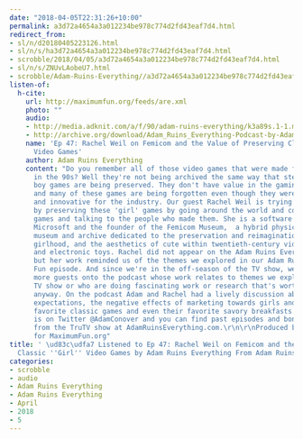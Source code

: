 ```yaml
---
date: "2018-04-05T22:31:26+10:00"
permalink: a3d72a4654a3a012234be978c774d2fd43eaf7d4.html
redirect_from:
- sl/n/d20180405223126.html
- sl/n/s/ha3d72a4654a3a012234be978c774d2fd43eaf7d4.html
- scrobble/2018/04/05/a3d72a4654a3a012234be978c774d2fd43eaf7d4.html
- sl/n/s/ZNUvLAobeU7.html
- scrobble/Adam-Ruins-Everything//a3d72a4654a3a012234be978c774d2fd43eaf7d4.html
listen-of:
  h-cite:
    url: http://maximumfun.org/feeds/are.xml
    photo: ""
    audio:
    - http://media.adknit.com/a/f/90/adam-ruins-everything/k3a89s.1-1.mp3
    - http://archive.org/download/Adam_Ruins_Everything-Podcast-by-Adam_Ruins_Everything/Ep_47_Rachel_Weil_on_Femicom_and_the_Value_of_Preserving_Classic_Girl_Video_Games.mp3
    name: 'Ep 47: Rachel Weil on Femicom and the Value of Preserving Classic ''Girl''
      Video Games'
    author: Adam Ruins Everything
    content: "Do you remember all of those video games that were made for girls back
      in the 90s? Well they're not being archived the same way that stereotypical
      boy games are being preserved. They don't have value in the gaming community
      and many of these games are being forgotten even though they were just as creative
      and innovative for the industry. Our guest Rachel Weil is trying to change that
      by preserving these 'girl' games by going around the world and collecting these
      games and talking to the people who made them. She is a software developer for
      Microsoft and the founder of the Femicom Museum,  a hybrid physical/digital
      museum and archive dedicated to the preservation and reimagination of femininity,
      girlhood, and the aesthetics of cute within twentieth-century video games, computing,
      and electronic toys. Rachel did not appear on the Adam Ruins Everything TV show
      but her work reminded us of the themes we explored in our Adam Ruins Summer
      Fun episode. And since we're in the off-season of the TV show, we'll be inviting
      more guests onto the podcast whose work relates to themes we explored on the
      TV show or who are doing fascinating work or research that's worth discussing
      anyway. On the podcast Adam and Rachel had a lively discussion about gender
      expectations, the negative effects of marketing towards girls and boys, their
      favorite classic games and even their favorite savory breakfasts.\r\n\r\nAdam
      is on Twitter @AdamConover and you can find past episodes and bonus content
      from the TruTV show at AdamRuinsEverything.com.\r\n\r\nProduced by Shara Morris
      for MaximumFun.org"
title: ' \ud83c\udfa7 Listened to Ep 47: Rachel Weil on Femicom and the Value of Preserving
  Classic ''Girl'' Video Games by Adam Ruins Everything From Adam Ruins Everything'
categories:
- scrobble
- audio
- Adam Ruins Everything
- Adam Ruins Everything
- April
- 2018
- 5
---
```


